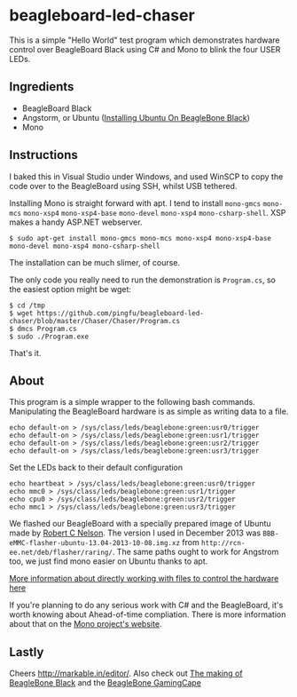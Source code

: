 beagleboard-led-chaser
======================

This is a simple "Hello World" test program which demonstrates hardware control over BeagleBoard Black using C# and Mono to blink the four USER LEDs.

## Ingredients

 - BeagleBoard Black
 - Angstorm, or Ubuntu ([Installing Ubuntu On BeagleBone Black][0])
 - Mono

## Instructions

I baked this in Visual Studio under Windows, and used WinSCP to copy the code over to the BeagleBoard using SSH, whilst USB tethered.

Installing Mono is straight forward with apt. I tend to install `mono-gmcs` `mono-mcs` `mono-xsp4` `mono-xsp4-base` `mono-devel` `mono-xsp4` `mono-csharp-shell`. XSP makes a handy ASP.NET webserver.

```
$ sudo apt-get install mono-gmcs mono-mcs mono-xsp4 mono-xsp4-base mono-devel mono-xsp4 mono-csharp-shell
```

The installation can be much slimer, of course.

The only code you really need to run the demonstration is `Program.cs`, so the easiest option might be wget:

```
$ cd /tmp
$ wget https://github.com/pingfu/beagleboard-led-chaser/blob/master/Chaser/Chaser/Program.cs
$ dmcs Program.cs
$ sudo ./Program.exe
```

That's it.

## About

This program is a simple wrapper to the following bash commands. Manipulating the BeagleBoard hardware is as simple as writing data to a file.

```
echo default-on > /sys/class/leds/beaglebone:green:usr0/trigger
echo default-on > /sys/class/leds/beaglebone:green:usr1/trigger
echo default-on > /sys/class/leds/beaglebone:green:usr2/trigger
echo default-on > /sys/class/leds/beaglebone:green:usr3/trigger
```

Set the LEDs back to their default configuration

```
echo heartbeat > /sys/class/leds/beaglebone:green:usr0/trigger
echo mmc0 > /sys/class/leds/beaglebone:green:usr1/trigger
echo cpu0 > /sys/class/leds/beaglebone:green:usr2/trigger
echo mmc1 > /sys/class/leds/beaglebone:green:usr3/trigger
```

We flashed our BeagleBoard with a specially prepared image of Ubuntu made by [Robert C Nelson][1]. The version I used in December 2013 was `BBB-eMMC-flasher-ubuntu-13.04-2013-10-08.img.xz` from `http://rcn-ee.net/deb/flasher/raring/`. The same paths ought to work for Angstrom too, we just find mono easier on Ubuntu thanks to apt.

[More information about directly working with files to control the hardware here][2]

If you're planning to do any serious work with C# and the BeagleBoard, it's worth knowing about Ahead-of-time compliation. There is more information about that on the [Mono project's website][3].

## Lastly

Cheers http://markable.in/editor/. Also check out [The making of BeagleBone Black][4] and the [BeagleBone GamingCape][5]


 [0]: http://elinux.org/Beagleboard:Ubuntu_On_BeagleBone_Black
 [1]: https://github.com/RobertCNelson
 [2]: http://www.circuidipity.com/bbb-led.html
 [3]: http://www.mono-project.com/AOT
 [4]: http://www.youtube.com/watch?v=FcqQvH41OR4
 [5]: http://www.youtube.com/watch?v=wj1T84orbeY
 
 
 
